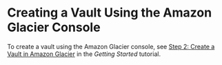 # Creating a Vault Using the Amazon Glacier Console<a name="creating-vaults-console"></a>

To create a vault using the Amazon Glacier console, see [Step 2: Create a Vault in Amazon Glacier](getting-started-create-vault.md) in the *Getting Started* tutorial\. 